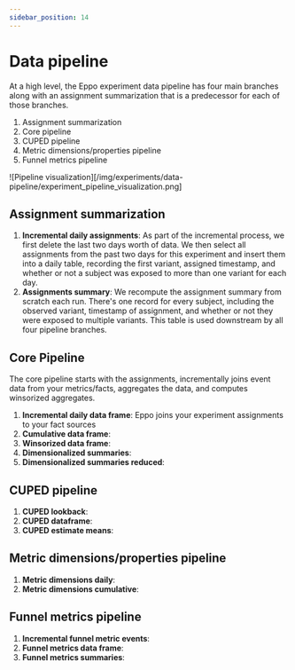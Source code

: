 ```yaml
---
sidebar_position: 14
---
```


# Data pipeline

At a high level, the Eppo experiment data pipeline has four main branches along with an assignment summarization that is a predecessor for each of those branches.

1. Assignment summarization
2. Core pipeline
3. CUPED pipeline
4. Metric dimensions/properties pipeline
5. Funnel metrics pipeline

![Pipeline visualization][/img/experiments/data-pipeline/experiment_pipeline_visualization.png]

## Assignment summarization

1. **Incremental daily assignments**: As part of the incremental process, we first delete the last two days worth of data. We then select all assignments from the past two days for this experiment and insert them into a daily table, recording the first variant, assigned timestamp, and whether or not a subject was exposed to more than one variant for each day.
2. **Assignments summary**: We recompute the assignment summary from scratch each run. There's one record for every subject, including the observed variant, timestamp of assignment, and whether or not they were exposed to multiple variants. This table is used downstream by all four pipeline branches.

## Core Pipeline

The core pipeline starts with the assignments, incrementally joins event data from your metrics/facts, aggregates the data, and computes winsorized aggregates.

1. **Incremental daily data frame**: Eppo joins your experiment assignments to your fact sources
2. **Cumulative data frame**:
3. **Winsorized data frame**:
4. **Dimensionalized summaries**:
5. **Dimensionalized summaries reduced**:

## CUPED pipeline

1. **CUPED lookback**:
2. **CUPED dataframe**:
3. **CUPED estimate means**:

## Metric dimensions/properties pipeline

1. **Metric dimensions daily**:
2. **Metric dimensions cumulative**:

## Funnel metrics pipeline

1. **Incremental funnel metric events**:
2. **Funnel metrics data frame**:
3. **Funnel metrics summaries**: